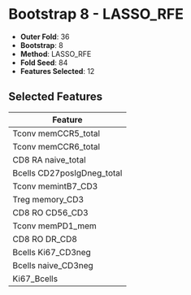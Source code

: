 # Bootstrap 8 - LASSO_RFE

- **Outer Fold**: 36
- **Bootstrap**: 8
- **Method**: LASSO_RFE
- **Fold Seed**: 84
- **Features Selected**: 12

## Selected Features

| Feature |
|---------|
| Tconv memCCR5_total |
| Tconv memCCR6_total |
| CD8 RA naive_total |
| Bcells CD27posIgDneg_total |
| Tconv memintB7_CD3 |
| Treg memory_CD3 |
| CD8 RO CD56_CD3 |
| Tconv memPD1_mem |
| CD8 RO DR_CD8 |
| Bcells Ki67_CD3neg |
| Bcells naive_CD3neg |
| Ki67_Bcells |
